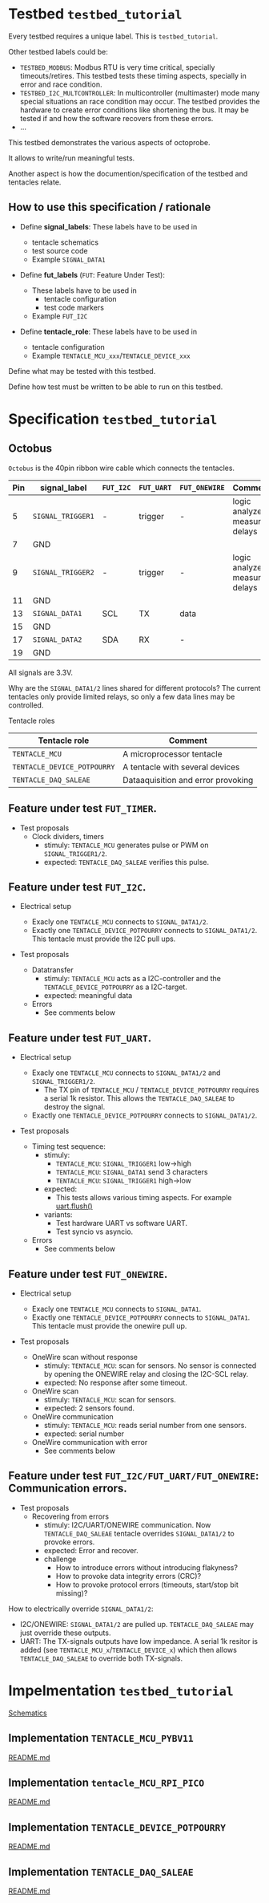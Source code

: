 # Testbed `testbed_tutorial`

Every testbed requires a unique label. This is `testbed_tutorial`.

Other testbed labels could be:
* `TESTBED_MODBUS`: Modbus RTU is very time critical, specially timeouts/retires. This testbed tests these timing aspects, specially in error and race condition.
* `TESTBED_I2C_MULTCONTROLLER`: In multicontroller (multimaster) mode many special situations an race condition may occur. The testbed provides the hardware to create error conditions like shortening the bus. It may be tested if and how the software recovers from these errors.
* ...

This testbed demonstrates the various aspects of octoprobe.

It allows to write/run meaningful tests.

Another aspect is how the documention/specification of the testbed and tentacles relate.

## How to use this specification / rationale

* Define **signal_labels**: These labels have to be used in
  * tentacle schematics
  * test source code
  * Example `SIGNAL_DATA1`

* Define **fut_labels** (`FUT`: Feature Under Test):
  * These labels have to be used in
    * tentacle configuration
    * test code markers
  * Example `FUT_I2C`

* Define **tentacle_role**: These labels have to be used in
  * tentacle configuration
  * Example `TENTACLE_MCU_xxx`/`TENTACLE_DEVICE_xxx`

Define what may be tested with this testbed.

Define how test must be written to be able to run on this testbed.

# Specification `testbed_tutorial`

## Octobus

`Octobus` is the 40pin ribbon wire cable which connects the tentacles.

| Pin | signal_label | `FUT_I2C` | `FUT_UART` | `FUT_ONEWIRE` | Comment |
| - | - | - | - | - | - |
| 5 | `SIGNAL_TRIGGER1` | - | trigger | - | logic analyzer, measures delays |
| 7 | GND |
| 9 | `SIGNAL_TRIGGER2` | - | trigger | - | logic analyzer, measures delays |
| 11 | GND |
| 13 | `SIGNAL_DATA1` | SCL | TX | data |
| 15 | GND |
| 17 | `SIGNAL_DATA2` | SDA | RX | - |
| 19 | GND |

All signals are 3.3V.

Why are the `SIGNAL_DATA1/2` lines shared for different protocols? The current tentacles only provide limited relays, so only a few data lines may be controlled.

Tentacle roles

| Tentacle role | Comment |
| - | - |
| `TENTACLE_MCU` | A microprocessor tentacle |
| `TENTACLE_DEVICE_POTPOURRY` | A tentacle with several devices |
| `TENTACLE_DAQ_SALEAE` | Dataaquisition and error provoking |



## Feature under test `FUT_TIMER`.

* Test proposals
  * Clock dividers, timers
    * stimuly: `TENTACLE_MCU` generates pulse or PWM on `SIGNAL_TRIGGER1/2`.
    * expected: `TENTACLE_DAQ_SALEAE` verifies this pulse.


## Feature under test `FUT_I2C`.

* Electrical setup
  * Exacly one `TENTACLE_MCU` connects to `SIGNAL_DATA1/2`.
  * Exactly one `TENTACLE_DEVICE_POTPOURRY` connects to `SIGNAL_DATA1/2`. This tentacle must provide the I2C pull ups.

* Test proposals
  * Datatransfer
    * stimuly: `TENTACLE_MCU` acts as a I2C-controller and the `TENTACLE_DEVICE_POTPOURRY` as a I2C-target.
    * expected: meaningful data
  * Errors
    * See comments below


## Feature under test `FUT_UART`.

* Electrical setup
  * Exacly one `TENTACLE_MCU` connects to `SIGNAL_DATA1/2` and `SIGNAL_TRIGGER1/2`.
    * The TX pin of `TENTACLE_MCU` / `TENTACLE_DEVICE_POTPOURRY` requires a serial 1k resistor. This allows the `TENTACLE_DAQ_SALEAE` to destroy the signal.
  * Exactly one `TENTACLE_DEVICE_POTPOURRY` connects to `SIGNAL_DATA1/2`.

* Test proposals
  * Timing test sequence:
    * stimuly:
      * `TENTACLE_MCU`: `SIGNAL_TRIGGER1` low->high
      * `TENTACLE_MCU`: `SIGNAL_DATA1` send 3 characters
      * `TENTACLE_MCU`: `SIGNAL_TRIGGER1` high->low
    * expected:
      * This tests allows various timing aspects. For example [uart.flush()](https://github.com/micropython/micropython/issues/13377)
    * variants:
      * Test hardware UART vs software UART.
      * Test syncio vs asyncio.
  * Errors
    * See comments below

## Feature under test `FUT_ONEWIRE`.

* Electrical setup
  * Exacly one `TENTACLE_MCU` connects to `SIGNAL_DATA1`.
  * Exactly one `TENTACLE_DEVICE_POTPOURRY` connects to `SIGNAL_DATA1`. This tentacle must provide the onewire pull up.

* Test proposals
  * OneWire scan without response
    * stimuly: `TENTACLE_MCU`: scan for sensors. No sensor is connected by opening the ONEWIRE relay and closing the I2C-SCL relay.
    * expected: No response after some timeout.
  * OneWire scan
    * stimuly: `TENTACLE_MCU`: scan for sensors.
    * expected: 2 sensors found.
  * OneWire communication
    * stimuly: `TENTACLE_MCU`: reads serial number from one sensors.
    * expected: serial number
  * OneWire communication with error
    * See comments below

## Feature under test `FUT_I2C/FUT_UART/FUT_ONEWIRE`: Communication errors.

* Test proposals
  * Recovering from errors
    * stimuly: I2C/UART/ONEWIRE communication. Now `TENTACLE_DAQ_SALEAE` tentacle overrides `SIGNAL_DATA1/2` to provoke errors.
    * expected: Error and recover.
    * challenge
      * How to introduce errors without introducing flakyness?
      * How to provoke data integrity errors (CRC)?
      * How to provoke protocol errors (timeouts, start/stop bit missing)?

How to electrically override `SIGNAL_DATA1/2`:
  * I2C/ONEWIRE: `SIGNAL_DATA1/2` are pulled up. `TENTACLE_DAQ_SALEAE` may just override these outputs.
  * UART: The TX-signals outputs have low impedance. A serial 1k resitor is added (see `TENTACLE_MCU_x`/`TENTACLE_DEVICE_x`) which then allows `TENTACLE_DAQ_SALEAE` to override both TX-signals.

# Impelmentation `testbed_tutorial`

[Schematics](schematics_kicad/schematics.pdf)

## Implementation `TENTACLE_MCU_PYBV11`

[README.md](tentacle_MCU_PYBV11/README.md)

## Implementation `tentacle_MCU_RPI_PICO`

[README.md](tentacle_MCU_RPI_PICO/README.md)

## Implementation `TENTACLE_DEVICE_POTPOURRY`

[README.md](tentacle_DEVICE_potpourri/README.md)

## Implementation `TENTACLE_DAQ_SALEAE`

[README.md](tentacle_DAQ_saleae/README.md)
